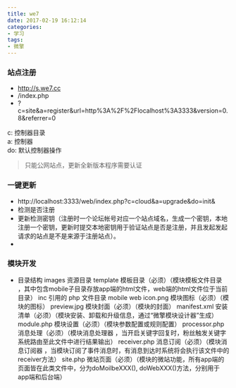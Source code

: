 ```yaml
---
title: we7
date: 2017-02-19 16:12:14
categories:
- 学习
tags:
- 微擎
---
```


<!-- more -->

### 站点注册
* http://s.we7.cc
* /index.php
* ?c=site&a=register&url=http%3A%2F%2Flocalhost%3A3333&version=0.8&referrer=0

c: 控制器目录  
a: 控制器  
do: 默认控制器操作  
> 只能公网站点，更新全新版本程序需要认证
### 一键更新
* http://localhost:3333/web/index.php?c=cloud&a=upgrade&do=init&
* 检测是否注册
* 更新检测密钥（注册时一个论坛帐号对应一个站点域名，生成一个密钥，本地注册一个密钥，更新时提交本地密钥用于验证站点是否是注册，并且发起发起请求的站点是不是来源于注册站点）。
* 


### 模块开发

* 目录结构
images        资源目录
template      模板目录（必须）（模块模板文件目录 ，其中包含mobile子目录存放app端的html文件，web端的html文件位于当前目录）
inc           引用的 php 文件目录
    mobile
    web
icon.png      模块图标（必须）（模块的图标）
preview.jpg   模块封面（必须）（模块的封面）
manifest.xml  安装清单（必须）（模块安装、卸载和升级信息，通过“微擎模块设计器”生成）
module.php    模块设置（必须）（模块参数配置或规则配置）
processor.php 消息处理（必须）（模块消息处理器 ，当开启关键字回复时，粉丝触发关键字系统路由至此文件中进行结果输出）
receiver.php  消息订阅（必须）（模块消息订阅器 ，当模块订阅了事件消息时，有消息到达时系统将会执行该文件中的receiver方法）
site.php      微站页面（必须）（模块的微站功能，所有app端的页面皆在此类文件中，分为doMoilbeXXX(), doWebXXX()方法，分别用于app端和后台端）
